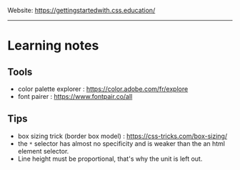 Website: https://gettingstartedwith.css.education/

--- 

# Learning notes 

## Tools

- color palette explorer : https://color.adobe.com/fr/explore
- font pairer : https://www.fontpair.co/all

## Tips

- box sizing trick (border box model) : https://css-tricks.com/box-sizing/
- the `*` selector has almost no specificity and is weaker than the an html element selector.
- Line height must be proportional, that's why the unit is left out.
